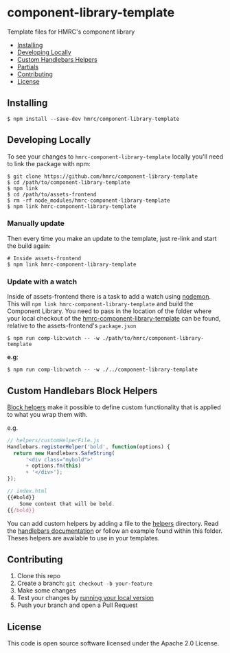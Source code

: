 # component-library-template

Template files for HMRC's component library

- [Installing](#installing)
- [Developing Locally](#requirements)
- [Custom Handlebars Helpers](#custom-handlebars-helpers)
- [Partials](#partials)
- [Contributing](#contributing)
- [License](#license)


## Installing

```
$ npm install --save-dev hmrc/component-library-template
```


## Developing Locally

To see your changes to `hmrc-component-library-template` locally you'll need to link the package with npm:

```
$ git clone https://github.com/hmrc/component-library-template
$ cd /path/to/component-library-template
$ npm link
$ cd /path/to/assets-frontend
$ rm -rf node_modules/hmrc-component-library-template
$ npm link hmrc-component-library-template
```


### Manually update

Then every time you make an update to the template, just re-link and start the build again:

```
# Inside assets-frontend
$ npm link hmrc-component-library-template
```


### Update with a watch

Inside of assets-frontend there is a task to add a watch using [nodemon](https://github.com/remy/nodemon). 
This will `npm link hmrc-component-library-template` and build the Component Library. 
You need to pass in the location of the folder where your local checkout of the [hmrc-component-library-template](https://github.com/hmrc/component-library-template/)
can be found, relative to the assets-frontend's `package.json`

```
$ npm run comp-lib:watch -- -w ./path/to/hmrc/component-library-template
```
**e.g**:
```
$ npm run comp-lib:watch -- -w ./../component-library-template
```


## Custom Handlebars Block Helpers

[Block helpers](http://handlebarsjs.com/block_helpers.html) make it possible to define custom functionality that is applied to what you wrap them with.

e.g.

```javascript
// helpers/customHelperFile.js
Handlebars.registerHelper('bold', function(options) {
  return new Handlebars.SafeString(
      '<div class="mybold">'
      + options.fn(this)
      + '</div>');
});

// index.html
{{#bold}}
	Some content that will be bold.
{{/bold}}
```

You can add custom helpers by adding a file to the [helpers](./helpers) directory. Read the [handlebars documentation](http://handlebarsjs.com/block_helpers.html) or follow an example found within this folder. 
Theses helpers are available to use in your templates.


## Contributing

1. Clone this repo
2. Create a branch: `git checkout -b your-feature`
3. Make some changes
4. Test your changes by [running your local version](#developing-locally)
5. Push your branch and open a Pull Request


## License

This code is open source software licensed under the Apache 2.0 License.
